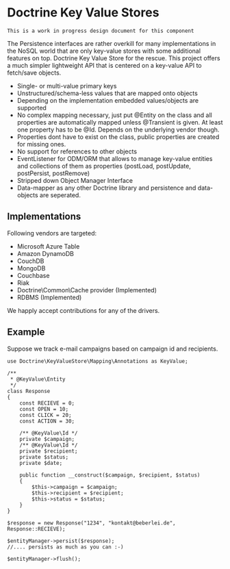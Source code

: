 # Doctrine Key Value Stores

    This is a work in progress design document for this component

The Persistence interfaces are rather overkill for many implementations in the NoSQL world that are only key-value stores with some additional features on top. Doctrine Key Value Store for the rescue. This project offers a much simpler lightweight API that is centered on a key-value API to fetch/save objects.

* Single- or multi-value primary keys
* Unstructured/schema-less values that are mapped onto objects
* Depending on the implementation embedded values/objects are supported
* No complex mapping necessary, just put @Entity on the class and all properties are automatically mapped unless @Transient is given. At least one property has to be @Id. Depends on the underlying vendor though.
* Properties dont have to exist on the class, public properties are created for missing ones.
* No support for references to other objects
* EventListener for ODM/ORM that allows to manage key-value entities and collections of them as properties (postLoad, postUpdate, postPersist, postRemove)
* Stripped down Object Manager Interface
* Data-mapper as any other Doctrine library and persistence and data-objects are seperated.

## Implementations

Following vendors are targeted:

* Microsoft Azure Table
* Amazon DynamoDB
* CouchDB
* MongoDB
* Couchbase
* Riak
* Doctrine\Common\Cache provider (Implemented)
* RDBMS (Implemented)

We happly accept contributions for any of the drivers.

## Example

Suppose we track e-mail campaigns based on campaign id and recipients.

    use Doctrine\KeyValueStore\Mapping\Annotations as KeyValue;

    /**
     * @KeyValue\Entity
     */
    class Response
    {
        const RECIEVE = 0;
        const OPEN = 10;
        const CLICK = 20;
        const ACTION = 30;

        /** @KeyValue\Id */
        private $campaign;
        /** @KeyValue\Id */
        private $recipient;
        private $status;
        private $date;

        public function __construct($campaign, $recipient, $status)
        {
            $this->campaign = $campaign;
            $this->recipient = $recipient;
            $this->status = $status;
        }
    }

    $response = new Response("1234", "kontakt@beberlei.de", Response::RECIEVE);

    $entityManager->persist($response);
    //.... persists as much as you can :-)

    $entityManager->flush();

